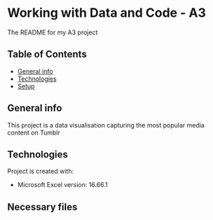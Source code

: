 # Working with Data and Code - A3
The README for my A3 project

## Table of Contents
* [General info](#general-info)
* [Technologies](#technologies)
* [Setup](#setup)

## General info
This project is a data visualisation capturing the most popular media content on Tumblr
	
## Technologies
Project is created with:
* Microsoft Excel version: 16.66.1

## Necessary files
